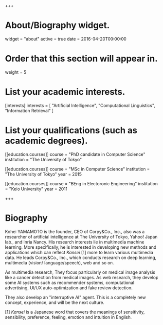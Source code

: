 +++
# About/Biography widget.
widget = "about"
active = true
date = 2016-04-20T00:00:00

# Order that this section will appear in.
weight = 5

# List your academic interests.
[interests]
  interests = [
    "Artificial Intelligence",
    "Computational Linguistics",
    "Information Retrieval"
  ]

# List your qualifications (such as academic degrees).
[[education.courses]]
  course = "PhD candidate in Computer Science"
  institution = "The University of Tokyo"


[[education.courses]]
  course = "MSc in Computer Science"
  institution = "The University of Tokyo"
  year = 2015

[[education.courses]]
  course = "BEng in Electoronic Engineering"
  institution = "Keio University"
  year = 2011
 
+++

# Biography

Kohei YAMAMOTO is the founder, CEO of Corpy&Co., Inc., also was a researcher of artificial intelligence at The University of Tokyo, Yahoo! Japan lab., and Inria Nancy. His research interests lie in multimedia machine learning. More specifically, he is interested in developing new methods and applications which can reflect _Kansei_ [1] more to learn various multimedia data. He leads Corpy&Co., Inc., which conducts research on deep learning, multimedia (vision/ language/speech), web and so on.
 
As multimedia research, They focus particularly on medical image analysis like a cancer detection from medical images. As web research, they develop some AI systems such as recommender systems, computational advertising, UI/UX auto-optimization and fake review detection.

They also develop an "interruptive AI" agent. This is a completely new concept, experience, and will be the next culture.

[1] _Kansei_ is a Japanese word that covers the meanings of sensitivity, sensibility, preference, feeling, emotion and intuition in English.
